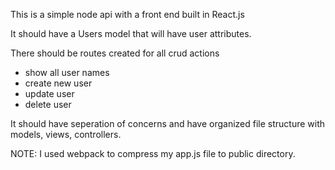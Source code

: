 This is a simple node api with a front end built in React.js

It should have a Users model that will have user attributes.

There should be routes created for all crud actions
 - show all user names
 - create new user
 - update user
 - delete user

It should have seperation of concerns and have organized file structure with
models, views, controllers.

NOTE:
  I used webpack to compress my app.js file to public directory.
